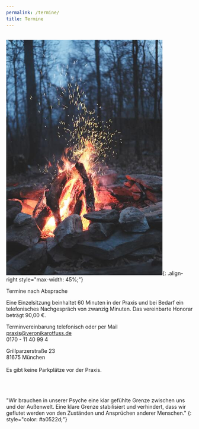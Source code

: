 ```yaml
---
permalink: /termine/
title: Termine
---
```

\
![Feuer](/assets/images/Termine_Feuer_klein.jpg){: .align-right style="max-width: 45%;"}

Termine nach Absprache

Eine Einzelsitzung beinhaltet 60 Minuten in der Praxis und bei Bedarf ein telefonisches Nachgespräch von zwanzig Minuten. Das vereinbarte Honorar beträgt 90,00 €.

Terminvereinbarung telefonisch oder per Mail\
praxis@veronikarotfuss.de\
0170 - 11 40 99 4

Grillparzerstraße 23\
81675 München\
\
Es gibt keine Parkplätze vor der Praxis. \
<br>\
<br>

"Wir brauchen in unserer Psyche eine klar gefühlte Grenze zwischen uns und der Außenwelt. Eine klare Grenze stabilisiert und verhindert, dass wir geflutet werden von den Zuständen und Ansprüchen anderer Menschen."
{: style="color: #a0522d;"}